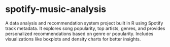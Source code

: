 # spotify-music-analysis
A data analysis and recommendation system project built in R using Spotify track metadata. It explores song popularity, top artists, genres, and provides personalized recommendations based on genre or popularity. Includes visualizations like boxplots and density charts for better insights.
